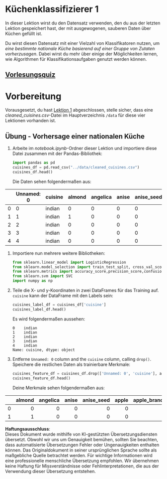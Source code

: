 # Küchenklassifizierer 1

In dieser Lektion wirst du den Datensatz verwenden, den du aus der letzten Lektion gespeichert hast, der mit ausgewogenen, sauberen Daten über Küchen gefüllt ist.

Du wirst diesen Datensatz mit einer Vielzahl von Klassifikatoren nutzen, um _eine bestimmte nationale Küche basierend auf einer Gruppe von Zutaten vorherzusagen_. Dabei wirst du mehr über einige der Möglichkeiten lernen, wie Algorithmen für Klassifikationsaufgaben genutzt werden können.

## [Vorlesungsquiz](https://gray-sand-07a10f403.1.azurestaticapps.net/quiz/21/)
# Vorbereitung

Vorausgesetzt, du hast [Lektion 1](../1-Introduction/README.md) abgeschlossen, stelle sicher, dass eine _cleaned_cuisines.csv_-Datei im Hauptverzeichnis `/data` für diese vier Lektionen vorhanden ist.

## Übung - Vorhersage einer nationalen Küche

1. Arbeite im _notebook.ipynb_-Ordner dieser Lektion und importiere diese Datei zusammen mit der Pandas-Bibliothek:

    ```python
    import pandas as pd
    cuisines_df = pd.read_csv("../data/cleaned_cuisines.csv")
    cuisines_df.head()
    ```

    Die Daten sehen folgendermaßen aus:

|     | Unnamed: 0 | cuisine | almond | angelica | anise | anise_seed | apple | apple_brandy | apricot | armagnac | ... | whiskey | white_bread | white_wine | whole_grain_wheat_flour | wine | wood | yam | yeast | yogurt | zucchini |
| --- | ---------- | ------- | ------ | -------- | ----- | ---------- | ----- | ------------ | ------- | -------- | --- | ------- | ----------- | ---------- | ----------------------- | ---- | ---- | --- | ----- | ------ | -------- |
| 0   | 0          | indian  | 0      | 0        | 0     | 0          | 0     | 0            | 0       | 0        | ... | 0       | 0           | 0          | 0                       | 0    | 0    | 0   | 0     | 0      | 0        |
| 1   | 1          | indian  | 1      | 0        | 0     | 0          | 0     | 0            | 0       | 0        | ... | 0       | 0           | 0          | 0                       | 0    | 0    | 0   | 0     | 0      | 0        |
| 2   | 2          | indian  | 0      | 0        | 0     | 0          | 0     | 0            | 0       | 0        | ... | 0       | 0           | 0          | 0                       | 0    | 0    | 0   | 0     | 0      | 0        |
| 3   | 3          | indian  | 0      | 0        | 0     | 0          | 0     | 0            | 0       | 0        | ... | 0       | 0           | 0          | 0                       | 0    | 0    | 0   | 0     | 0      | 0        |
| 4   | 4          | indian  | 0      | 0        | 0     | 0          | 0     | 0            | 0       | 0        | ... | 0       | 0           | 0          | 0                       | 0    | 0    | 0   | 0     | 1      | 0        |
  

1. Importiere nun mehrere weitere Bibliotheken:

    ```python
    from sklearn.linear_model import LogisticRegression
    from sklearn.model_selection import train_test_split, cross_val_score
    from sklearn.metrics import accuracy_score,precision_score,confusion_matrix,classification_report, precision_recall_curve
    from sklearn.svm import SVC
    import numpy as np
    ```

1. Teile die X- und y-Koordinaten in zwei DataFrames für das Training auf. `cuisine` kann der DataFrame mit den Labels sein:

    ```python
    cuisines_label_df = cuisines_df['cuisine']
    cuisines_label_df.head()
    ```

    Es wird folgendermaßen aussehen:

    ```output
    0    indian
    1    indian
    2    indian
    3    indian
    4    indian
    Name: cuisine, dtype: object
    ```

1. Entferne `Unnamed: 0` column and the `cuisine` column, calling `drop()`. Speichere die restlichen Daten als trainierbare Merkmale:

    ```python
    cuisines_feature_df = cuisines_df.drop(['Unnamed: 0', 'cuisine'], axis=1)
    cuisines_feature_df.head()
    ```

    Deine Merkmale sehen folgendermaßen aus:

|      | almond | angelica | anise | anise_seed | apple | apple_brandy | apricot | armagnac | artemisia | artichoke |  ... | whiskey | white_bread | white_wine | whole_grain_wheat_flour | wine | wood |  yam | yeast | yogurt | zucchini |
| ---: | -----: | -------: | ----: | ---------: | ----: | -----------: | ------: | -------: | --------: | --------: | ---: | ------: | ----------: | ---------: | ----------------------: | ---: | ---: | ---: | ----: | -----: | -------: |
|    0 |      0 |        0 |     0 |          0 |     0 |            0 |       0 |        0 |         0 |         0 |  ... |       0 |           0 |          0 |                       0 |    0 |    0 |    0 |     0 |      0 |        0 | 0 |
|    1 |      1 |        0 |     0 |          0 |     0 |            0 |       0 |        0 |         0 |         0 |  ... |       0 |           0 |          0 |                       0 |    0 |    0 |    0 |     0 |

**Haftungsausschluss**:  
Dieses Dokument wurde mithilfe von KI-gestützten Übersetzungsdiensten übersetzt. Obwohl wir uns um Genauigkeit bemühen, sollten Sie beachten, dass automatisierte Übersetzungen Fehler oder Ungenauigkeiten enthalten können. Das Originaldokument in seiner ursprünglichen Sprache sollte als maßgebliche Quelle betrachtet werden. Für wichtige Informationen wird eine professionelle menschliche Übersetzung empfohlen. Wir übernehmen keine Haftung für Missverständnisse oder Fehlinterpretationen, die aus der Verwendung dieser Übersetzung entstehen.